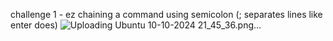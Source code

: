 challenge 1 - ez chaining a command using semicolon (; separates lines like enter does) 
![Uploading Ubuntu 10-10-2024 21_45_36.png…]()

